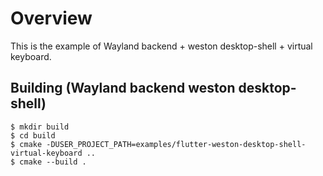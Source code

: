 # Overview

This is the example of Wayland backend + weston desktop-shell + virtual keyboard.

## Building (Wayland backend weston desktop-shell)

```Shell
$ mkdir build
$ cd build
$ cmake -DUSER_PROJECT_PATH=examples/flutter-weston-desktop-shell-virtual-keyboard ..
$ cmake --build .
```
